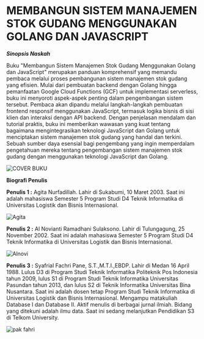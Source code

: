 # MEMBANGUN SISTEM MANAJEMEN STOK GUDANG MENGGUNAKAN GOLANG DAN JAVASCRIPT

**_Sinopsis Naskah_**

Buku "Membangun Sistem Manajemen Stok Gudang Menggunakan Golang dan JavaScript" merupakan panduan komprehensif yang memandu pembaca melalui proses pembangunan sistem manajemen stok gudang yang efisien. Mulai dari pembuatan backend dengan Golang hingga pemanfaatan Google Cloud Functions (GCF) untuk implementasi serverless, buku ini menyoroti aspek-aspek penting dalam pengembangan sistem tersebut. Pembaca akan dipandu melalui langkah-langkah pembuatan frontend responsif menggunakan JavaScript, termasuk logika bisnis di sisi klien dan interaksi dengan API backend. Dengan penjelasan mendalam dan tutorial praktis, buku ini memberikan wawasan yang kuat tentang bagaimana mengintegrasikan teknologi JavaScript dan Golang untuk menciptakan sistem manajemen stok gudang yang handal dan terkini. Sebuah sumber daya esensial bagi pengembang yang ingin memperdalam pengetahuan mereka tentang pengembangan sistem manajemen stok gudang dengan menggunakan teknologi JavaScript dan Golang.

![COVER BUKU](https://github.com/warehousemanagement88/bukpedp3_stocksynergy/assets/147298795/279c82b0-880d-4d5f-b4ed-d47f71916c36)

**Biografi Penulis**

**Penulis 1 :** Agita Nurfadillah. Lahir di Sukabumi, 10 Maret 2003. Saat ini adalah mahasiswa Semester 5 Program Studi D4 Teknik Informatika di Universitas Logistik dan Bisnis Internasional.

![Agita](https://github.com/warehousemanagement88/bukpedp3_stocksynergy/assets/147298795/5a0432a6-b908-4499-bfcd-3e75f913cf96)

**Penulis 2 :** Al Novianti Ramadhani Sulaksono. Lahir di Tulungagung, 25 November 2002. Saat ini adalah mahasiswa Semester 5 Program Studi D4 Teknik Informatika di Universitas Logistik dan Bisnis Internasional.

![Alnovi](https://github.com/warehousemanagement88/bukpedp3_stocksynergy/assets/147298795/13b298c2-f30a-44d8-859f-de54ef81f8a8)

**Penulis 3 :** Syafrial Fachri Pane, S.T.,M.T.I.,EBDP. Lahir di Medan 16 April 1988. Lulus D3 di Program Studi Teknik Informatika Politeknik Pos Indonesia tahun 2009, lulus S1 di Program Studi Teknik Informatika Universitas Pasundan tahun 2013, dan lulus S2 di Teknik Informatika Universitas Bina Nusantara. Saat ini adalah dosen tetap Program Studi Teknik Informatika di Universitas Logistik dan Bisnis Internasional. Mengampu matakuliah Database I dan Database II. Aktif menulis di berbagai jurnal ilmiah. Bidang yang ditekuni adalah ilmu data. Saat ini sedang melanjutkan Pendidikan S3 di Telkom University.

![pak fahri](https://github.com/warehousemanagement88/bukpedp3_stocksynergy/assets/147298795/ac3ad14a-49d2-4361-adfd-cb304ff9b523)
